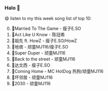 

### Halo 👋

😄 listen to my this week song list of top 10:

0. 🌈Married To The Game - 瘦子E.SO
1. 🌈Act Like U Know - 陈冠希
2. 🌈祖先 ft. HowZ - 瘦子E.SO/HowZ
3. 🌈地痞 - 顽童MJ116/瘦子E.SO
4. 🌈Super Duper - 顽童MJ116
5. 🌈Back to the street - 顽童MJ116
6. 🌈达文西 - 瘦子E.SO
7. 🌈Coming Home - MC HotDog 热狗/顽童MJ116
8. 🌈坏邻居 - 顽童MJ116
9. 🌈2030 - 顽童MJ116


